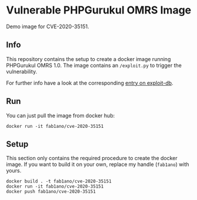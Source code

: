Vulnerable PHPGurukul OMRS Image
================================

Demo image for CVE-2020-35151.

## Info

This repository contains the setup to create a docker image running PHPGurukul OMRS 1.0.
The image contains an `/exploit.py` to trigger the vulnerability.

For further info have a look at the corresponding [entry on exploit-db](https://www.exploit-db.com/exploits/49307).

## Run

You can just pull the image from docker hub:

```
docker run -it fab1ano/cve-2020-35151
```

## Setup

This section only contains the required procedure to create the docker image.
If you want to build it on your own, replace my handle (`fab1ano`) with yours.

```
docker build . -t fab1ano/cve-2020-35151
docker run -it fab1ano/cve-2020-35151
docker push fab1ano/cve-2020-35151
```
